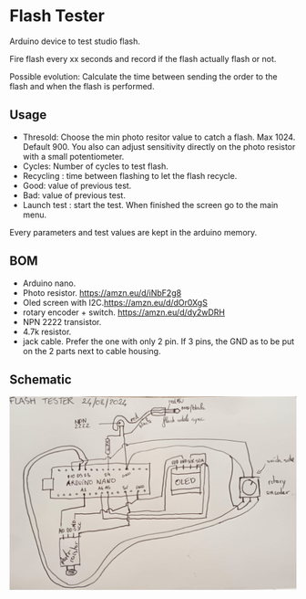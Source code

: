 # Flash Tester
Arduino device to test studio flash.

Fire flash every xx seconds and record if the flash actually flash or not.

Possible evolution: Calculate the time between sending the order to the flash and when the flash is performed.

## Usage

- Thresold: Choose the min photo resitor value to catch a flash. Max 1024. Default 900. You also can adjust sensitivity directly on the photo resistor with a small potentiometer.
- Cycles: Number of cycles to test flash.
- Recycling : time between flashing to let the flash recycle.
- Good: value of previous test.
- Bad: value of previous test.
- Launch test : start the test. When finished the screen go to the main menu.

Every parameters and test values are kept in the arduino memory.

## BOM
- Arduino nano.
- Photo resistor. https://amzn.eu/d/iNbF2g8
- Oled screen with I2C.https://amzn.eu/d/dOr0XgS
- rotary encoder + switch. https://amzn.eu/d/dy2wDRH
- NPN 2222 transistor.
- 4.7k resistor.
- jack cable. Prefer the one with only 2 pin. If 3 pins, the GND as to be put on the 2 parts next to cable housing.

## Schematic
![Draw of schematic](https://github.com/rataflo/flashTester/blob/main/doc/schematic.png)